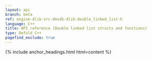 ```yaml
---
layout: api
branch: beta
ref: engine-dlib-src-dmsdk-dlib-double_linked_list-h
language: C++
title: API reference (Double linked list structs and functions)
type: Defold C++
pagefind_exclude: true
---
```

{% include anchor_headings.html html=content %}